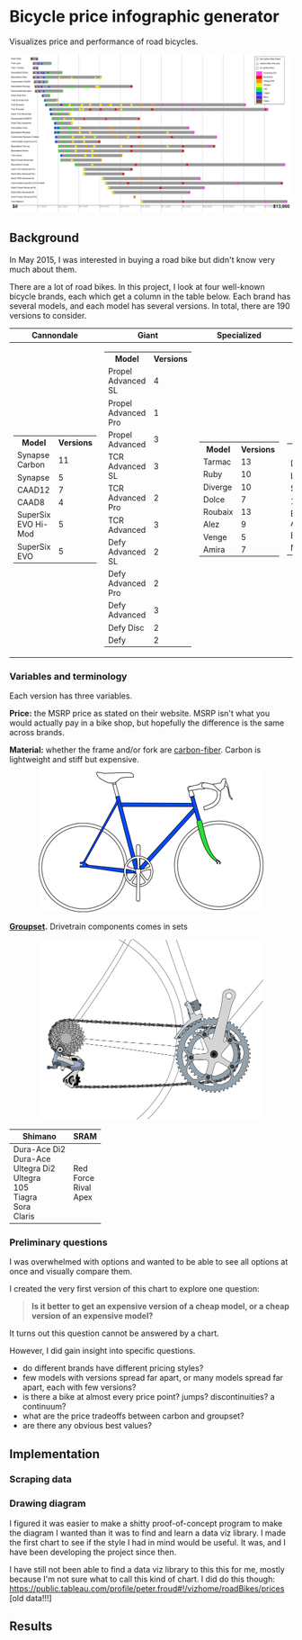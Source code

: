 # Bicycle price infographic generator

Visualizes price and performance of road bicycles.

<p align="center" style="text-align: center">
<img src="sample_output/sample_output.png?raw=true" alt="Bike price infographic">
</p>


## Background

In May 2015, I was interested in buying a road bike but didn't know very much about them.

There are a lot of road bikes. In this project, I look at four well-known bicycle brands, each which get a column in the table below. Each brand has several models, and each model has several versions. In total, there are 190 versions to consider.

| Cannondale | Giant | Specialized | Trek |
|------------|-------|-------------|------|
| <table><tr><th>Model</th><th>Versions</th></tr><tr><td>Synapse Carbon</td><td>11</td></tr><tr><td>Synapse</td><td>5</td></tr><tr><td>CAAD12</td><td>7</td></tr><tr><td>CAAD8</td><td>4</td></tr><tr><td>SuperSix EVO Hi-Mod</td><td>5</td></tr><tr><td>SuperSix EVO</td><td>5</td></tr></table> | <table><tr><th>Model</th><th>Versions</th></tr><tr><td>Propel Advanced SL</td><td>4</td></tr><tr><td>Propel Advanced Pro</td><td>1</td></tr><tr><td>Propel Advanced</td><td>3</td></tr><tr><td>TCR Advanced SL</td><td>3</td></tr><tr><td>TCR Advanced Pro</td><td>2</td></tr><tr><td>TCR Advanced</td><td>3</td></tr><tr><td>Defy Advanced SL</td><td>2</td></tr><tr><td>Defy Advanced Pro</td><td>2</td></tr><tr><td>Defy Advanced</td><td>3</td></tr><tr><td>Defy Disc</td><td>2</td></tr><tr><td>Defy</td><td>2</td></tr></table> | <table><tr><th>Model</th><th>Versions</th></tr><tr><td>Tarmac</td><td>13</td></tr><tr><td>Ruby</td><td>10</td></tr><tr><td>Diverge</td><td>10</td></tr><tr><td>Dolce</td><td>7</td></tr><tr><td>Roubaix</td><td>13</td></tr><tr><td>Alez</td><td>9</td></tr><tr><td>Venge</td><td>5</td></tr><tr><td>Amira</td><td>7</td></tr></table> | <table><tr><th>Model</th><th>Versions</th></tr><tr><td>Domane</td><td>19</td></tr><tr><td>Lexa</td><td>4</td></tr><tr><td>Slique</td><td>6</td></tr><tr><td>1 Series</td><td>2</td></tr><tr><td>Emonda ALR</td><td>3</td></tr><tr><td>Emonda</td><td>14</td></tr><tr><td>Madone</td><td>4</td></tr></table> |

### Variables and terminology

 Each version has three variables. 

**Price:** the MSRP price as stated on their website. MSRP isn't what you would actually pay in a bike shop, but hopefully the difference is the same across brands.

**Material:** whether the frame and/or fork are [carbon-fiber](https://en.wikipedia.org/wiki/Carbon_fiber_reinforced_polymer). Carbon is lightweight and stiff but expensive.

<p align="center" style="text-align: center">
<img src="img/frame-fork.png?raw=true" alt="Bicycle frame and fork" width="400px">
</p>

**[Groupset](https://en.wikipedia.org/wiki/Groupset).**  Drivetrain components comes in sets

<p align="center" style="text-align: center">
<img src="img/drivetrain.png?raw=true" alt="Bicycle drivetrain" width="400px">
</p>

| Shimano | SRAM |
|---------|------|
| Dura-Ace Di2 <br> Dura-Ace <br> Ultegra Di2 <br> Ultegra <br> 105 <br> Tiagra <br> Sora <br> Claris | Red <br> Force <br> Rival <br> Apex |


### Preliminary questions

I was overwhelmed with options and wanted to be able to see all options at once and visually compare them.

I created the very first version of this chart to explore one question:

>**Is it better to get an expensive version of a cheap model, or a cheap version of an expensive model?**

It turns out this question cannot be answered by a chart.

However, I did gain insight into specific questions.

* do different brands have different pricing styles?
* few models with versions spread far apart, or many models spread far apart, each with few versions?
* is there a bike at almost every price point? jumps? discontinuities? a continuum?
* what are the price tradeoffs between carbon and groupset?
* are there any obvious best values?


## Implementation

### Scraping data

### Drawing diagram

I figured it was easier to make a shitty proof-of-concept program to make the diagram I wanted than it was to find and learn a data viz library. I made the first chart to see if the style I had in mind would be useful. It was, and I have been developing the project since then.

I have still not been able to find a data viz library to this this for me, mostly because I'm not sure what to call this kind of chart. I did do this though: https://public.tableau.com/profile/peter.froud#!/vizhome/roadBikes/prices [old data!!!]


## Results

